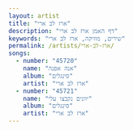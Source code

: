 ```yaml
---
layout: artist
title: "ארז לב ארי"
description: "דף האמן ארז לב ארי"
keywords: "שירים, מוזיקה, ארז לב ארי"
permalink: /artists/ארז-לב-ארי/
songs:
  - number: "45720"
    name: "אנה אפנה"
    album: "סינגלים"
    artist: "ארז לב ארי"
  - number: "45721"
    name: "יוונים נקבצו עלי"
    album: "סינגלים"
    artist: "ארז לב ארי"
---
```


